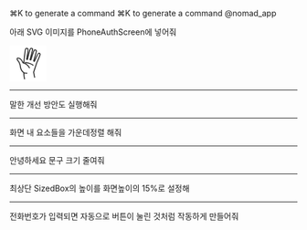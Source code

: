 ⌘K to generate a command
⌘K to generate a command
@nomad_app

아래 SVG 이미지를 PhoneAuthScreen에 넣어줘

<svg width="64" height="64" viewBox="0 0 64 64" fill="none" xmlns="http://www.w3.org/2000/svg">
<rect width="64" height="64" fill="white"/>
<path d="M26.1733 58.872C25.499 56.3014 25.2058 53.7826 24.782 48.0408M24.782 48.0408C20.0995 44.1167 19.0483 40.7567 18.3278 33.9131C17.0817 29.9077 16.1167 28.2294 13.9399 26.1674C13.1102 24.8264 12.9953 24.1414 13.4011 23.0513C14.3099 21.6637 15.4079 21.7137 18.8389 23.8762C20.9553 25.4464 21.9578 26.904 23.3768 30.6332C24.0804 31.2264 24.4024 31.2648 24.8599 30.8582C26.7926 11.9556 27.4857 5.91906 28.6843 5.6466C30.1084 4.90442 30.8577 5.12906 32.1447 6.17152C32.989 7.36317 32.0602 12.8648 29.8645 24.5373L31.3475 24.7622C34.2519 11.7033 35.7516 5.61512 37.3131 5.43838C38.7419 5.30318 39.4443 5.3928 40.2042 6.38266C40.8195 6.42764 38.6975 14.2617 35.7966 25.4371L37.2796 25.6621C40.1166 16.248 41.8724 9.94755 43.4397 8.39061C45.0281 7.70384 45.8638 7.5426 46.8251 9.40988C47.3295 11.608 44.9145 18.3587 42.0731 27.4007L43.4812 28.12C47.5636 19.025 49.7639 14.1761 50.6743 14.0395C52.5838 13.575 53.061 14.0663 53.4904 15.4782C53.4525 18.0057 50.8528 23.1977 47.7053 30.2779L42.1146 47.1301C42.7274 50.931 43.0988 52.8691 43.8059 55.9839M24.782 48.0408C27.0564 48.8048 28.2245 48.9195 30.2198 48.8657M24.3134 31.127C29.5492 32.322 32.1513 34.6803 34.6856 39.4288M27.4816 30.2444C31.1334 30.5006 32.9487 30.8941 35.8104 32.0136C38.3173 33.0247 39.52 33.625 40.9483 34.8158" stroke="#333333" stroke-width="1.8" stroke-linecap="round" stroke-linejoin="round"/>
</svg>

---

말한 개선 방안도 실행해줘

---

화면 내 요소들을 가운데정렬 해줘

---

안녕하세요 문구 크기 줄여줘

---

최상단 SizedBox의 높이를 화면높이의 15%로 설정해

---

전화번호가 입력되면 자동으로 버튼이 눌린 것처럼 작동하게 만들어줘
